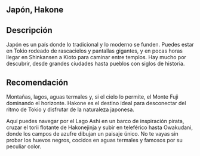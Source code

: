 ## Japón, Hakone

## Descripción
Japón es un país donde lo tradicional y lo moderno se funden. Puedes estar en Tokio rodeado de rascacielos y pantallas gigantes, y en pocas horas llegar en Shinkansen a Kioto para caminar entre templos. Hay mucho por descubrir, desde grandes ciudades hasta pueblos con siglos de historia.

## Recomendación
Montañas, lagos, aguas termales y, si el cielo lo permite, el Monte Fuji dominando el horizonte. Hakone es el destino ideal para desconectar del ritmo de Tokio y disfrutar de la naturaleza japonesa.

Aquí puedes navegar por el Lago Ashi en un barco de inspiración pirata, cruzar el torii flotante de Hakonejinja y subir en teleférico hasta Owakudani, donde los campos de azufre dibujan un paisaje único. No te vayas sin probar los huevos negros, cocidos en aguas termales y famosos por su peculiar color.

